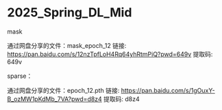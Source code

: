 # 2025_Spring_DL_Mid
mask

通过网盘分享的文件：mask_epoch_12
链接: https://pan.baidu.com/s/12nzTpfLoH4Rq64yhRtmPiQ?pwd=649v 提取码: 649v

sparse：

通过网盘分享的文件：epoch_12.pth
链接: https://pan.baidu.com/s/1gOuxY-B_ozMW1pKdMb_7VA?pwd=d8z4 提取码: d8z4
